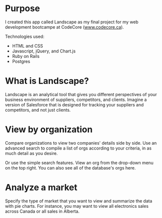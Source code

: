 # Purpose

I created this app called Landscape as my final project for my web development bootcampe at CodeCore (www.codecore.ca).

Technologies used:
* HTML and CSS
* Javascript, jQuery, and Chart.js
* Ruby on Rails
* Postgres

# What is Landscape?

Landscape is an analytical tool that gives you different perspectives of your business environment of suppliers, competitors, and clients.
Imagine a version of Salesforce that is designed for tracking your suppliers and competitors, and not just clients.

# View by organization

Compare organizations to view two companies' details side by side.
Use an advanced search to compile a list of orgs according to your criteria, in as much detail as you desire.

Or use the simple search features. View an org from the drop-down menu on the top right. You can also see all of the database's orgs here.

# Analyze a market

Specify the type of market that you want to view and summarize the data with pie charts.
For instance, you may want to view all electronics sales across Canada or all sales in Alberta.